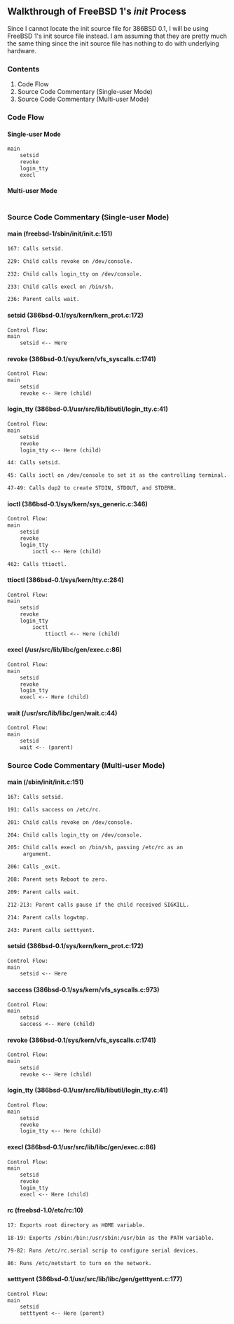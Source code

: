 ## Walkthrough of FreeBSD 1's _init_ Process

Since I cannot locate the init source file for 386BSD 0.1, I will be
using FreeBSD 1's init source file instead. I am assuming that they
are pretty much the same thing since the init source file has nothing
to do with underlying hardware.

### Contents

1. Code Flow
2. Source Code Commentary (Single-user Mode)
3. Source Code Commentary (Multi-user Mode)

### Code Flow

#### Single-user Mode

```txt
main
    setsid
    revoke
    login_tty
    execl
```

#### Multi-user Mode

```txt
```

### Source Code Commentary (Single-user Mode)

#### main (freebsd-1/sbin/init/init.c:151)

```txt
167: Calls setsid.

229: Child calls revoke on /dev/console.

232: Child calls login_tty on /dev/console.

233: Child calls execl on /bin/sh.

236: Parent calls wait.
```

#### setsid (386bsd-0.1/sys/kern/kern\_prot.c:172)

```txt
Control Flow:
main
    setsid <-- Here
```

#### revoke (386bsd-0.1/sys/kern/vfs\_syscalls.c:1741)

```txt
Control Flow:
main
    setsid
    revoke <-- Here (child)
```

#### login\_tty (386bsd-0.1/usr/src/lib/libutil/login\_tty.c:41)

```txt
Control Flow:
main
    setsid
    revoke
    login_tty <-- Here (child)

44: Calls setsid.

45: Calls ioctl on /dev/console to set it as the controlling terminal.

47-49: Calls dup2 to create STDIN, STDOUT, and STDERR.
```

#### ioctl (386bsd-0.1/sys/kern/sys\_generic.c:346)

```txt
Control Flow:
main
    setsid
    revoke
    login_tty
        ioctl <-- Here (child)

462: Calls ttioctl.
```

#### ttioctl (386bsd-0.1/sys/kern/tty.c:284)

```txt
Control Flow:
main
    setsid
    revoke
    login_tty
        ioctl
            ttioctl <-- Here (child)
```

#### execl (/usr/src/lib/libc/gen/exec.c:86)

```txt
Control Flow:
main
    setsid
    revoke
    login_tty
    execl <-- Here (child)
```

#### wait (/usr/src/lib/libc/gen/wait.c:44)

```txt
Control Flow:
main
    setsid
    wait <-- (parent)
```

### Source Code Commentary (Multi-user Mode)

#### main (/sbin/init/init.c:151) 

```txt
167: Calls setsid.

191: Calls saccess on /etc/rc.

201: Child calls revoke on /dev/console.

204: Child calls login_tty on /dev/console.

205: Child calls execl on /bin/sh, passing /etc/rc as an
     argument.

206: Calls _exit.

208: Parent sets Reboot to zero.

209: Parent calls wait.

212-213: Parent calls pause if the child received SIGKILL.

214: Parent calls logwtmp.

243: Parent calls setttyent.


```

#### setsid (386bsd-0.1/sys/kern/kern\_prot.c:172)

```txt
Control Flow:
main
    setsid <-- Here
```

#### saccess (386bsd-0.1/sys/kern/vfs\_syscalls.c:973)

```txt
Control Flow:
main
    setsid
    saccess <-- Here (child)
```

#### revoke (386bsd-0.1/sys/kern/vfs\_syscalls.c:1741)

```txt
Control Flow:
main
    setsid
    revoke <-- Here (child)
```

#### login\_tty (386bsd-0.1/usr/src/lib/libutil/login\_tty.c:41)

```txt
Control Flow:
main
    setsid
    revoke
    login_tty <-- Here (child)
```

#### execl (386bsd-0.1/usr/src/lib/libc/gen/exec.c:86)

```txt
Control Flow:
main
    setsid
    revoke
    login_tty
    execl <-- Here (child)
```

#### rc (freebsd-1.0/etc/rc:10)

```txt
17: Exports root directory as HOME variable.

18-19: Exports /sbin:/bin:/usr/sbin:/usr/bin as the PATH variable.

79-82: Runs /etc/rc.serial scrip to configure serial devices.

86: Runs /etc/netstart to turn on the network.


```

#### setttyent (386bsd-0.1/usr/src/lib/libc/gen/getttyent.c:177)

```txt
Control Flow:
main
    setsid
    setttyent <-- Here (parent)
```
